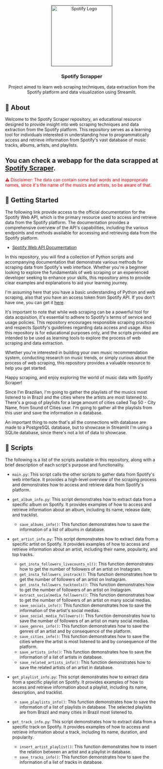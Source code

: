 <p align="center">
  <a href="" rel="noopener">
 <img width=200px height=200px src="https://play-lh.googleusercontent.com/cShys-AmJ93dB0SV8kE6Fl5eSaf4-qMMZdwEDKI5VEmKAXfzOqbiaeAsqqrEBCTdIEs=w240-h480-rw" alt="Spotify Logo"></a>
</p>

<h3 align="center">Spotify Scrapper</h3>

<p align="center"> Project aimed to learn web scraping techniques, data extraction from the Spotify platform and
    data visualization using Streamlit.
    <br> 
</p>

## 🧐 About <a name = "about"></a>
Welcome to the Spotify Scraper repository, an educational resource designed to provide insight into web scraping techniques and data extraction from the Spotify platform. This repository serves as a learning tool for individuals interested in understanding how to programmatically access and retrieve information from Spotify's vast database of music tracks, albums, artists, and playlists.

## You can check a webapp for the data scrapped at [Spotify Scraper](https://spotify-showcase.streamlit.app/).

<span style="color:red;"> ⚠️ Disclaimer: The data can contain some bad words and inappropriate names, since it's the name of the musics and artists, so be aware of that. </span>

## 🏁 Getting Started <a name = "getting_started"></a>
The following link provide access to the official documentation for the Spotify Web API, which is the primary resource used to access and retrieve data from the Spotify platform. The documentation provides a comprehensive overview of the API's capabilities, including the various endpoints and methods available for accessing and retrieving data from the Spotify platform.

- [Spotify Web API Documentation](https://developer.spotify.com/documentation/web-api/tutorials/getting-started)

In this repository, you will find a collection of Python scripts and accompanying documentation that demonstrate various methods for scraping data from Spotify's web interface. Whether you're a beginner looking to explore the fundamentals of web scraping or an experienced developer seeking to enhance your skills, this repository aims to provide clear examples and explanations to aid your learning journey.

I'm assuming here that you have a basic understanding of Python and web scraping, also
that you have an access token from Spotify API. If you don't have one, you can get it [here](https://developer.spotify.com/documentation/web-api/concepts/access-token).

It's important to note that while web scraping can be a powerful tool for data acquisition, it's essential to adhere to Spotify's terms of service and usage policies. This repository encourages responsible scraping practices and respects Spotify's guidelines regarding data access and usage. Also this repository is for educational purposes only, and the scripts provided are intended to be used as learning tools to explore the process of web scraping and data extraction.

Whether you're interested in building your own music recommendation system, conducting research on music trends, or simply curious about the process of web scraping, this repository provides a valuable resource to help you get started.

Happy scraping, and enjoy exploring the world of music data with Spotify Scraper!

Since I'm Brazilian, I'm going to gather the playlists of the musics most listened to in Brazil and the cities where the artists are most listened to. There's a group of playlists for a large amount of cities called Top 50 - City Name, from Sound of Cities user. I'm going to gather all the playlists from this user and save the information in a database.

An important thing to note that's all the connections with database are made
to a PostgreSQL database, but to showcase in Streamlit I'm using a SQLite database, since there's not a lot of data to showcase.

## 📜 Scripts <a name = "scripts"></a>
The following is a list of the scripts available in this repository, along with a brief description of each script's purpose and functionality.

- `main.py`: This script calls the other scripts to gather data from Spotify's web interface. It provides a high-level overview of the scraping process and demonstrates how to access and retrieve data from Spotify's platform.

- `get_album_info.py`: This script demonstrates how to extract data from a specific album on Spotify. It provides examples of how to access and retrieve information about an album, including its name, release date, and tracklist.

    - `save_albums_info()`: This function demonstrates how to save the information of a list of albums in database.

- `get_artist_info.py`: This script demonstrates how to extract data from a specific artist on Spotify. It provides examples of how to access and retrieve information about an artist, including their name, popularity, and top tracks.

    - `get_insta_followers_livecounts_nl()`: This function demonstrates how to get the number of followers of an artist on Instagram.
    - `get_insta_followers_instrack()`: This function demonstrates how to get the number of followers of an artist on Instagram.
    - `get_insta_followers_tucktools()`: This function demonstrates how to get the number of followers of an artist on Instagram.
    - `extract_socialmedia_followers()`: This function demonstrates how to get the number of followers of an artist on many social medias.
    - `save_socials_info()`: This function demonstrates how to save the information of the artist's social medias.
    - `save_social_media_followers()`: This function demonstrates how to save the number of followers of an artist on many social medias.
    - `save_genres_info()`: This function demonstrates how to save the genres of an artist and by consequence of the platform.
    - `save_cities_info()`: This function demonstrates how to save the cities where the artist is most listened to and by consequence of the platform.
    - `save_artists_info()`: This function demonstrates how to save the information of a list of artists in database.
    - `save_related_artists_info()`: This function demonstrates how to save the related artists of an artist in database.

- `get_playlist_info.py`: This script demonstrates how to extract data from a specific playlist on Spotify. It provides examples of how to access and retrieve information about a playlist, including its name, description, and tracklist.
  - `save_playlists_info()`: This function demonstrates how to save the information of a list of playlists in database. The selected playlists are from Brazil and many cities in Brazil most listened to.

- `get_track_info.py`: This script demonstrates how to extract data from a specific track on Spotify. It provides examples of how to access and retrieve information about a track, including its name, duration, and popularity.
    - `insert_artist_playlist()`: This function demonstrates how to insert the relation between an artist and a playlist in database.
    - `save_tracks_info()`: This function demonstrates how to save the information of a list of tracks in database.